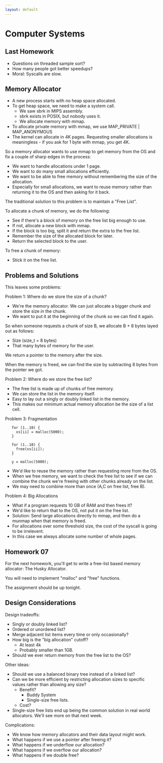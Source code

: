 ```yaml
---
layout: default
---
```


# Computer Systems

## Last Homework

 - Questions on threaded sample sort?
 - How many people got better speedups?
 - Moral: Syscalls are slow.

## Memory Allocator

 - A new process starts with no heap space allocated.
 - To get heap space, we need to make a system call.
   - We saw sbrk in MIPS assembly.
   - sbrk exists in POSIX, but nobody uses it.
   - We allocate memory with mmap.
 - To allocate private memory with mmap, we use MAP_PRIVATE | MAP_ANONYMOUS
 - The kernel can allocate in 4K pages. Requesting smaller allocations
   is meaningless - if you ask for 1 byte with mmap, you get 4K.

So a memory allocator wants to use mmap to get memory from the OS and fix a
couple of sharp edges in the process:

 - We want to handle allocations under 1 page.
 - We want to do many small allocations efficiently.
 - We want to be able to free memory without remembering the size of the allocation.
 - Especially for small allocations, we want to reuse memory rather than returning it
   to the OS and then asking for it back.

The traditional solution to this problem is to maintain a "Free List".

To allocate a chunk of memory, we do the following:

 - See if there's a block of memory on the free list big enough to use.
 - If not, allocate a new block with mmap.
 - If the block is too big, split it and return the extra to the free list.
 - Remember the size of the allocated block for later.
 - Return the selected block to the user.

To free a chunk of memory:

 - Stick it on the free list.

## Problems and Solutions

This leaves some problems:

Problem 1: Where do we store the size of a chunk?

 - We're the memory allocator. We can just allocate a bigger chunk and
   store the size *in* the chunk.
 - We want to put it at the beginning of the chunk so we can find it again.

So when someone requests a chunk of size B, we allocate B + 8 bytes
layed out as follows:

 - Size (size_t = 8 bytes)
 - That many bytes of memory for the user.

We return a pointer to the memory after the size.

When the memory is freed, we can find the size by subtracting 8 bytes
from the pointer we got.


Problem 2: Where do we store the free list?

 - The free list is made up of chunks of free memory.
 - We can store the list in the memory itself.
 - Easy to lay out a singly or doubly linked list in the
   memory.
 - This makes our minimum actual memory allocation be the
   size of a list cell.

Problem 3: Fragmentation

```
   for (1..10) {
     xs[ii] = malloc(5000);
   }
   
   for (1..10) {
     free(xs[ii]);
   }
   
   y = malloc(5000);
```

 - We'd like to reuse the memory rather than requesting more from the OS.
 - When we free memory, we want to check the free list to see if we can
   combine the chunk we're freeing with other chunks already on the list.
 - We may need to combine more than once (A,C on free list, free B).

Problem 4: Big Allocations

 - What if a program requests 10 GB of RAM and then frees it?
 - We'd like to return that to the OS, not put it on the free list.
 - Solution: Send large allocations directly to mmap, and then do a
   munmap when that memory is freed.
 - For allocations over some threshold size, the cost of the syscall
   is going to be irrelevent.
 - In this case we always allocate some number of whole pages.

## Homework 07

For the next homework, you'll get to write a free-list based memory
allocator: The Husky Allocator.

You will need to implement "malloc" and "free" functions.

The assignment should be up tonight.

## Design Considerations

Design tradeoffs:

 - Singly or doubly linked list?
 - Ordered or unordered list?
 - Merge adjacent list items every time or only occasionally?
 - How big is the "big allocation" cutoff?
   - At least 4k
   - Probably smaller than 1GB.
 - Should we ever return memory from the free list to the OS?

Other ideas:

 - Should we use a balanced binary tree instead of a linked list?
 - Can we be more efficient by restricting allocation sizes to
   specific values rather than allowing any size?
    - Benefit?
      - Buddy System
      - Single-size free lists.
    - Cost?
 - Single-size free lists end up being the common solution in
   real world allocators. We'll see more on that next week.

Complications:

 - We know how memory allocators and their data layout might work.
 - What happens if we use a pointer after freeing it?
 - What happens if we underflow our allocation?
 - What happens if we overflow our allocation?
 - What happens if we double free?

